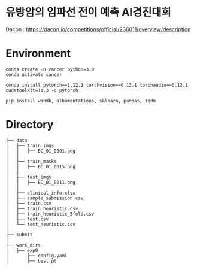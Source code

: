 # 유방암의 임파선 전이 예측 AI경진대회

Dacon : https://dacon.io/competitions/official/236011/overview/description


# Environment

    conda create -n cancer python=3.8
    conda activate cancer

    conda install pytorch==1.12.1 torchvision==0.13.1 torchaudio==0.12.1 cudatoolkit=11.3 -c pytorch

    pip install wandb, albumentations, sklearn, pandas, tqdm


# Directory

    ├── data
    │   ├── train_imgs
    │   │   ├── BC_01_0001.png
    │   │
    │   ├── train_masks
    │   │   ├── BC_01_0015.png
    │   │
    │   ├── test_imgs
    │   │   ├── BC_01_0011.png
    │   │
    │   ├── clinical_info.xlsx
    │   ├── sample_submission.csv
    │   ├── train.csv
    │   ├── train_heuristic.csv
    │   ├── train_heuristic_5fold.csv
    │   ├── test.csv
    │   └── test_heuristic.csv
    │
    ├── submit
    │
    ├── work_dirs
    │   ├── exp0
    │       ├── config.yaml
    │       ├── best.pt